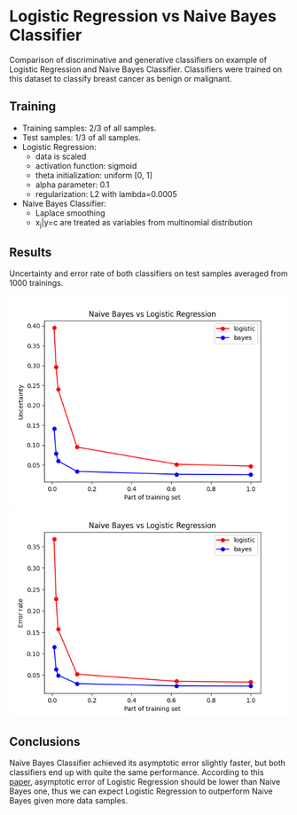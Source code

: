 
# Logistic Regression vs Naive Bayes Classifier

Comparison of discriminative and generative classifiers on example of 
Logistic Regression and Naive Bayes Classifier. Classifiers were trained 
on this dataset to classify breast cancer as benign or malignant. 

## Training
- Training samples: 2/3 of all samples.
- Test samples: 1/3 of all samples.
- Logistic Regression:
    - data is scaled 
    - activation function: sigmoid
    - theta initialization: uniform [0, 1]
    - alpha parameter: 0.1
    - regularization: L2 with lambda=0.0005
- Naive Bayes Classifier:
    - Laplace smoothing
    -   x<sub/>j</sub>|y=c are treated as variables from multinomial distribution

## Results

Uncertainty and error rate of both classifiers on test samples averaged from 1000 trainings. 

![](graphs/uncertainty.png)
![](graphs/error_rate.png)


## Conclusions

Naive Bayes Classifier achieved its asymptotic error slightly faster, 
but both classifiers end up with quite the same performance. According to this 
[paper](http://papers.nips.cc/paper/2020-on-discriminative-vs-generative-classifiers-a-comparison-of-logistic-regression-and-naive-bayes.pdf),
asymptotic error of Logistic Regression should be lower than 
Naive Bayes one, thus we can expect Logistic Regression to outperform 
Naive Bayes given more data samples.
